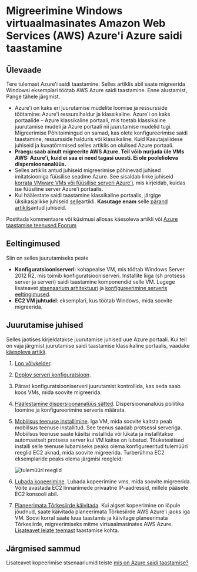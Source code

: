<properties
    pageTitle="Migreerimine Amazon veebiteenuste virtuaalmasinates Windows Azure'i saidi taastamine | Microsoft Azure'i"
    description="Selles artiklis kirjeldatakse, kuidas saate migreerida Windows virtuaalmasinates töötab Amazon Web Services (AWA) Azure'i Azure saidi taastamise abil."
    services="site-recovery"
    documentationCenter=""
    authors="rayne-wiselman"
    manager="jwhit"
    editor=""/>

<tags
    ms.service="site-recovery"
    ms.devlang="na"
    ms.topic="article"
    ms.tgt_pltfrm="na"
    ms.workload="backup-recovery"
    ms.date="08/22/2016"
    ms.author="raynew"/>

#  <a name="migrate-windows-virtual-machines-in-amazon-web-services-aws-to-azure-with-azure-site-recovery"></a>Migreerimine Windows virtuaalmasinates Amazon Web Services (AWS) Azure'i Azure saidi taastamine

## <a name="overview"></a>Ülevaade

Tere tulemast Azure'i saidi taastamine. Selles artiklis abil saate migreerida Windowsi eksemplari töötab AWS Azure saidi taastamine. Enne alustamist, Pange tähele järgmist.

- Azure'i on kaks eri juurutamise mudelite loomise ja ressursside töötamine: Azure'i ressursihaldur ja klassikaline. Azure'i on kaks portaalide – Azure klassikaline portaali, mis toetab klassikaline juurutamise mudeli ja Azure portaali nii juurutamise mudelid tugi. Migreerimise Põhitoimingud on samad, kas olete konfigureerimise saidi taastamine, ressursside halduris või klassikaline. Kuid Kasutajaliidese juhiseid ja kuvatõmmised selles artiklis on olulised Azure portaali.
- **Praegu saab ainult migreerite AWS Azure. Teil võib nurjuda üle VMs AWS: Azure'i, kuid ei saa ei need tagasi uuesti. Ei ole poolelioleva dispersioonanalüüs.**
- Selles artiklis antud juhiseid migreerimise põhinevad juhised imitatsiooniga füüsilise seadme Azure. See sisaldab linke juhiseid [korrata VMware VMs või füüsilise serveri Azure'i](site-recovery-vmware-to-azure.md), mis kirjeldab, kuidas ise füüsiline server Azure'i portaalis.
- Kui häälestate saidi taastamine klassikaline portaalis, järgige üksikasjalikke juhiseid [selle](site-recovery-vmware-to-azure-classic.md)artikli. **Kasutage enam** selle [pärand artiklis](site-recovery-vmware-to-azure-classic-legacy.md)antud juhiseid.

Postitada kommentaare või küsimusi allosas käesoleva artikli või [Azure taastamise teenused Foorum](https://social.msdn.microsoft.com/forums/azure/home?forum=hypervrecovmgr)


## <a name="prerequisites"></a>Eeltingimused

Siin on selles juurutamiseks peate

- **Konfiguratsiooniserveri**: kohapealse VM, mis töötab Windows Server 2012 R2, mis toimib konfiguratsiooniserveri. Installite liiga (sh protsess server ja serveri) saidi taastamine komponendid selle VM. Lugege lisateavet [stsenaarium arhitektuuri](site-recovery-vmware-to-azure.md#scenario-architecture) ja [konfigureerimine serveris eeltingimused](site-recovery-vmware-to-azure.md#configuration-server-prerequisites).
- **EC2 VM juhtudel**: eksemplari, kus töötab Windows, mida soovite migreerida.

## <a name="deployment-steps"></a>Juurutamise juhised

Selles jaotises kirjeldatakse juurutamise juhised uue Azure portaali. Kui teil on vaja järgmist juurutamise saidi taastamise klassikaline portaalis, vaadake [käesoleva artikli](site-recovery-vmware-to-azure-classic.md).

1. [Loo võlvkelder](site-recovery-vmware-to-azure.md#create-a-recovery-services-vault).
2. [Deploy serveri konfiguratsioon](site-recovery-vmware-to-azure.md#step-2-set-up-the-source-environment).
3. Pärast konfiguratsiooniserveri juurutamist kontrollida, kas seda saab koos VMs, mida soovite migreerida.
4. [Häälestamine dispersioonanalüüs sätted](site-recovery-vmware-to-azure.md#step-4-set-up-replication-settings). Dispersioonanalüüs poliitika loomine ja konfigureerimine serveris määrata.
5. [Mobiilsus teenuse installimine](site-recovery-vmware-to-azure.md#step-6-replication-application). Iga VM, mida soovite kaitsta peab mobiilsus teenuse installitud. See teenus saadab protsessi serveriga. Mobiilsus teenuse saate käsitsi installida või lükata ja installitakse automaatselt protsess server kui VM kaitse on lubatud. Tõuketeatised installi selle teenuse lubamiseks peaks olema konfigureeritud tulemüüri reeglid EC2 aknad, mida soovite migreerida. Turberühma EC2 eksemplaride peaks olema järgmisi reegleid:

    ![tulemüüri reeglid](./media/site-recovery-migrate-aws-to-azure/migrate-firewall.png)

6. [Lubada kopeerimine](site-recovery-vmware-to-azure.md#enable-replication). Lubada kopeerimine vms, mida soovite migreerida. Võite avastada EC2 linnanimede privaatne IP-aadressid, millele pääsete EC2 konsooli abil.
7. [Planeerimata Tõrkesiirde käivitada](site-recovery-failover.md#run-an-unplanned-failover). Kui algset kopeerimine on lõpule jõudnud, saate käivitada planeerimata Tõrkesiirde AWS Azure'i jaoks iga VM. Soovi korral saate luua taastamis ja käivitage planeerimata Tõrkesiirde, migreerimiseks mitme virtuaalmasinates AWS Azure. [Lisateavet leiate teemast](site-recovery-create-recovery-plans.md) taastamise kohta.

## <a name="next-steps"></a>Järgmised sammud

Lisateavet kopeerimise stsenaariumid teiste [mis on Azure saidi taastamise?](site-recovery-overview.md)

